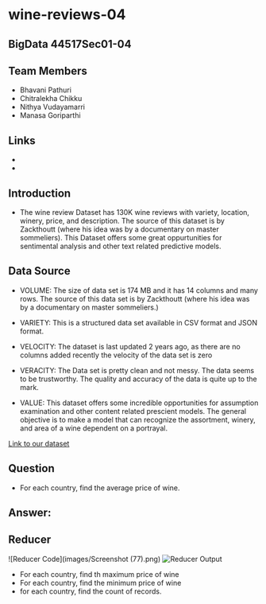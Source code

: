 # wine-reviews-04
## BigData 44517Sec01-04
## Team Members
- Bhavani Pathuri
- Chitralekha Chikku
- Nithya Vudayamarri
- Manasa Goriparthi
## Links
- [Repository Link]:(https://github.com/pathuribhavani/wine-reviews-04)
- [IssuseTracker]: (https://github.com/pathuribhavani/wine-reviews-04/issues)
## Introduction
- The wine review Dataset has 130K wine reviews with variety, location, winery, price, and description. The source of this dataset is by Zackthoutt (where his idea was by a documentary on master sommeliers). This Dataset offers some great oppurtunities for sentimental analysis and other text related predictive models.
## Data Source
- VOLUME: The size of data set is 174 MB and it has 14 columns and many rows. The source of this data set is by Zackthoutt (where his idea was by a documentary on master sommeliers.)

- VARIETY: This is a structured data set available in CSV format and JSON format.

- VELOCITY: The dataset is last updated 2 years ago, as there are no columns added recently the velocity of the data set is zero

- VERACITY: The Data set is pretty clean and not messy. The data seems to be trustworthy. The quality and accuracy of the data is quite up to the mark.

- VALUE: This dataset offers some incredible opportunities for assumption examination and other content related prescient models. The general objective is to make a model that can recognize the assortment, winery, and area of a wine dependent on a portrayal.

[Link to our dataset](https://www.kaggle.com/zynicide/wine-reviews)
## Question
- For each country, find the average price of wine.
## Answer: 
## Reducer
![Reducer Code](images/Screenshot (77).png)
![Reducer Output](images/screenshot(78).png)
   
    
- For each country, find th maximum price of wine
- For each country, find the minimum price of wine
- for each country, find the count of records.

